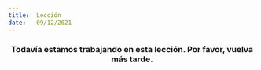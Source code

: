 ```yaml
---
title:  Lección
date:   09/12/2021
---
```


### <center>Todavía estamos trabajando en esta lección. Por favor, vuelva más tarde.</center>